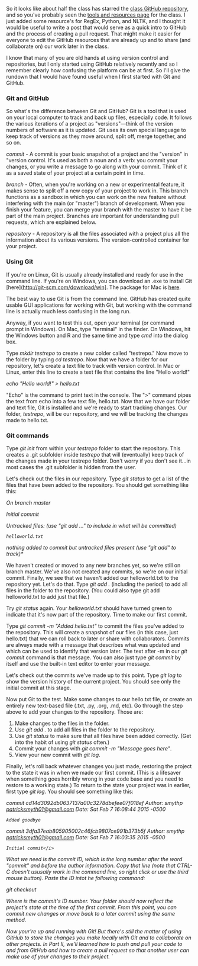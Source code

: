 


So it looks like about half the class has starred the <a href="https://github.com/mkgold/texttransform">class GitHub repository</a>, and so you've probably seen the <a href="https://github.com/mkgold/texttransform/blob/master/tools-resources.md">tools and resources page</a> for the class. I just added some resource's for RegEx, Python, and NLTK, and I thought it would be useful to write a post that would serve as a quick intro to GitHub and the process of creating a pull request. That might make it easier for everyone to edit the GitHub resources that are already up and to share (and collaborate on) our work later in the class.

 I know that many of you are old hands at using version control and repositories, but I only started using GitHub relatively recently and so I remember clearly how confusing the platform can be at first. So I'll give the rundown that I would have found useful when I first started with Git and GitHub. 

<h3>Git and GitHub</h3>

So what's the difference between Git and GitHub? Git is a tool that is used on your local computer to track and back up files, especially code. It follows the various iterations of a project as "versions"—think of the version numbers of software as it is updated. Git uses its own special language to keep track of versions as they move around, split off, merge together, and so on. 

*commit* - A commit is your basic snapshot of a project and the "version" in "version control. It's used as both a noun and a verb: you commit your changes, or you write a message to go along with your commit. Think of it as a saved state of your project at a certain point in time.

*branch* - Often, when you're working on a new or experimental feature, it makes sense to split off a new copy of your project to work in. This branch functions as a sandbox in which you can work on the new feature without interfering with the main (or "master") branch of development. When you finish your feature, you can merge your branch with the master to have it be part of the main project. Branches are important for understanding pull requests, which are explained below. 

*repository* - A repository is all the files associated with a project plus all the information about its various versions. The version-controlled container for your project. 

### Using Git

If you're on Linux, Git is usually already installed and ready for use in the command line. If you're on Windows, you can download an .exe to install Git [here](http://git-scm.com/download/win]. The package for Mac is [here](http://git-scm.com/download/mac). 

The best way to use Git is from the command line. GitHub has created quite usable GUI applications for working with Git, but working with the command line is actually much less confusing in the long run. 

Anyway, if you want to test this out, open your terminal (or command prompt in Windows). On Mac, type "terminal" in the finder. On Windows, hit the Windows button and R and the same time and type *cmd* into the dialog box. 

Type *mkdir testrepo* to create a new colder called "testrepo." Now move to the folder by typing *cd testrepo*. Now that we have a folder for our repository, let's create a text file to track with version control. In Mac or Linux, enter this line to create a text file that contains the line "Hello world!"

*echo "Hello world!" > hello.txt*

"Echo" is the command to print text in the console. The ">" command pipes the text from echo into a few text file, hello.txt. Now that we have our folder and text file, Git is installed and we're ready to start tracking changes. Our folder, *testrepo*, will be our repository, and we will be tracking the changes made to hello.txt. 

### Git commands

Type *git init* from within your *testrepo* folder to start the repository. This creates a .git subfolder inside *testrepo* that will (eventually) keep track of the changes made in your testrepo folder. Don't worry if you don't see it...in most cases the .git subfolder is hidden from the user. 

Let's check out the files in our repository. Type *git status* to get a list of the files that have been added to the repository. You should get something like this:

<i>On branch master

Initial commit

Untracked files:
  (use "git add <file>..." to include in what will be committed)

	helloworld.txt

nothing added to commit but untracked files present (use "git add" to track)*</i>

We haven't created or moved to any new branches yet, so we're still on branch master. We've also not created any commits, so we're on our initial commit. Finally, we see that we haven't added our helloworld.txt to the repository yet. Let's do that. Type *git add .* (including the period) to add all files in the folder to the repository. (You could also type git add helloworld.txt to add just that file.)

Try *git status* again. Your *helloworld.txt* should have turned green to indicate that it's now part of the repository. Time to make our first commit.

Type *git commit -m "Added hello.txt"* to commit the files you've added to the repository. This will create a snapshot of our files (in this case, just hello.txt) that we can roll back to later or share with collaborators. Commits are always made with a message that describes what was updated and which can be used to identify that version later. The text after -m in our *git commit* command is that message. You can also just type *git commit* by itself and use the built-in text editor to enter your message.

Let's check out the commits we've made up to this point. Type *git log* to show the version history of the current project. You should see only the initial commit at this stage. 

Now put Git to the test. Make some changes to our hello.txt file, or create an entirely new text-based file (.txt, .py, .org, .md, etc). Go through the step above to add your changes to the repository. Those are:

1. Make changes to the files in the folder.
2. Use *git add .* to add all files in the folder to the repository. 
3. Use *git status* to make sure that all files have been added correctly. (Get into the habit of using *git status* often.)
4. Commit your changes with *git commit -m "Message goes here"*.
5. View your new commit with *git log*.

Finally, let's roll back whatever changes you just made, restoring the project to the state it was in when we made our first commit. (This is a lifesaver when something goes horribly wrong in your code base and you need to restore to a working state.) To return to the state your project was in earlier, first type *git log*. You should see something like this:

<i>commit cd14d3092db0637137a00c3278dbefee07f018ef
Author: smythp <patricksmyth01@gmail.com>
Date:   Sat Feb 7 16:08:44 2015 -0500

    Added goodbye

commit 3dfa37eab805905002c46fcb9807ce991b373b5f
Author: smythp <patricksmyth01@gmail.com>
Date:   Sat Feb 7 16:03:35 2015 -0500

    Initial commit</i>

What we need is the commit ID, which is the long number after the word "commit" and before the author information. Copy that line (note that CTRL-C doesn't ususally work in the command line, so right click or use the third mouse button). Paste the ID intot he following command:

*git checkout <ID>*

Where <ID> is the commit's ID number. Your folder should now reflect the project's state at the time of the first commit. From this point, you can commit new changes or move back to a later commit using the same method. 

Now your're up and running with Git! But there's still the matter of using GitHub to store the changes you make locally with Git and to collaborate on other projects. In Part II, we'll learned how to push and pull your code to and from GitHub and how to create a pull request so that another user can make use of your changes to their project. `